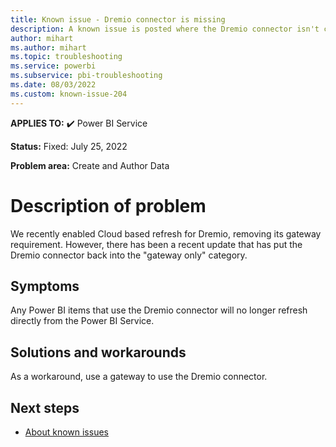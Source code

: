 ```yaml
---
title: Known issue - Dremio connector is missing
description: A known issue is posted where the Dremio connector isn't currently available in the Power BI Service
author: mihart
ms.author: mihart
ms.topic: troubleshooting  
ms.service: powerbi
ms.subservice: pbi-troubleshooting
ms.date: 08/03/2022
ms.custom: known-issue-204
---
```


**APPLIES TO:** ✔️ Power BI Service

**Status:** Fixed: July 25, 2022

**Problem area:** Create and Author Data

# Description of problem

We recently enabled Cloud based refresh for Dremio, removing its gateway requirement.  However, there has been a recent update that has put the Dremio connector back into the "gateway only" category.

## Symptoms

Any Power BI items that use the Dremio connector will no longer refresh directly from the Power BI Service.

## Solutions and workarounds

As a workaround, use a gateway to use the Dremio connector.

## Next steps

- [About known issues](power-bi-known-issues.md)

